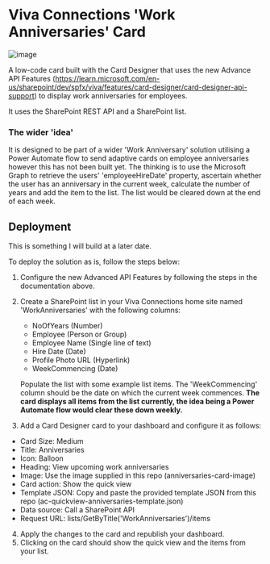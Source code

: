 # Viva Connections 'Work Anniversaries' Card

![image](https://github.com/alexc-MSFT/viva-connections-workanniversaries-card/assets/12395485/9b0d3e60-b006-4a7a-99e5-e464dd3d66de)

A low-code card built with the Card Designer that uses the new Advance API Features (https://learn.microsoft.com/en-us/sharepoint/dev/spfx/viva/features/card-designer/card-designer-api-support) to display work anniversaries for employees.

It uses the SharePoint REST API and a SharePoint list.

### The wider 'idea'

It is designed to be part of a wider 'Work Anniversary' solution utilising a Power Automate flow to send adaptive cards on employee anniversaries however this has not been built yet. 
The thinking is to use the Microsoft Graph to retrieve the users' 'employeeHireDate' property, ascertain whether the user has an anniversary in the current week, calculate the number of years and add the item to the list. The list would be cleared down at the end of each week.

## Deployment

This is something I will build at a later date.

To deploy the solution as is, follow the steps below:

1. Configure the new Advanced API Features by following the steps in the documentation above.
2. Create a SharePoint list in your Viva Connections home site named 'WorkAnniversaries' with the following columns:

   - NoOfYears (Number)
   - Employee (Person or Group)
   - Employee Name (Single line of text)
   - Hire Date (Date)
   - Profile Photo URL (Hyperlink)
   - WeekCommencing (Date)

   Populate the list with some example list items. The 'WeekCommencing' column should be the date on which the current week commences. **The card displays all items from the list currently, the idea being a Power Automate flow would clear these down weekly.**

3. Add a Card Designer card to your dashboard and configure it as follows:

- Card Size: Medium
- Title: Anniversaries
- Icon: Balloon
- Heading: View upcoming work anniversaries
- Image: Use the image supplied in this repo (anniversaries-card-image)
- Card action: Show the quick view
- Template JSON: Copy and paste the provided template JSON from this repo (ac-quickview-anniversaries-template.json)
- Data source: Call a SharePoint API
- Request URL: lists/GetByTitle('WorkAnniversaries')/items

4. Apply the changes to the card and republish your dashboard.
5. Clicking on the card should show the quick view and the items from your list.
